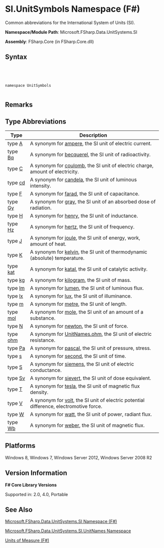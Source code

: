 # SI.UnitSymbols Namespace (F#)

Common abbreviations for the International System of Units (SI).

**Namespace/Module Path**: Microsoft.FSharp.Data.UnitSystems.SI

**Assembly**: FSharp.Core (in FSharp.Core.dll)


## Syntax



```




namespace UnitSymbols


```





## Remarks

## Type Abbreviations


|Type|Description|
|----|-----------|
|type [A](http://msdn.microsoft.com/en-us/library/b8f15f37-9761-4e54-ac02-b31c0794d44a)|A synonym for [ampere](http://msdn.microsoft.com/en-us/library/831db12b-b3a0-4faa-8378-458e685c5b5c), the SI unit of electric current.|
|type [Bq](http://msdn.microsoft.com/en-us/library/a7d1777d-966d-46b2-9ad6-6099e907b246)|A synonym for [becquerel](http://msdn.microsoft.com/en-us/library/f6e0b4d8-f28a-46df-a772-93ed0a6ac888), the SI unit of radioactivity.|
|type [C](http://msdn.microsoft.com/en-us/library/2416ceb4-d6fd-4fec-9c05-dca1d46243fd)|A synonym for [coulomb](http://msdn.microsoft.com/en-us/library/2460fe78-24c9-4054-ae76-b96b04e33ba2), the SI unit of electric charge, amount of electricity.|
|type [cd](http://msdn.microsoft.com/en-us/library/d6221ddd-1ae9-47d4-8277-ecfe6490c7d7)|A synonym for [candela](http://msdn.microsoft.com/en-us/library/2202fa6a-766f-4942-9036-74e3026938d6), the SI unit of luminous intensity.|
|type [F](http://msdn.microsoft.com/en-us/library/77d03b27-b7f2-449b-aa01-4e4b9cb71ed1)|A synonym for [farad](http://msdn.microsoft.com/en-us/library/9e7869d7-7669-4ed1-999d-c1b58695c5dd), the SI unit of capacitance.|
|type [Gy](http://msdn.microsoft.com/en-us/library/27f8e43e-6023-4d15-93b9-4bdadfd8529b)|A synonym for [gray](http://msdn.microsoft.com/en-us/library/f25d1878-3275-4ab6-8ac8-f65bf36c7975), the SI unit of an absorbed dose of radiation.|
|type [H](http://msdn.microsoft.com/en-us/library/ff9f5a0e-04f2-4a97-ab15-ac614ae8ae5f)|A synonym for [henry](http://msdn.microsoft.com/en-us/library/f3a65b1a-6949-4ae7-bdf5-fded7558dcf6), the SI unit of inductance.|
|type [Hz](http://msdn.microsoft.com/en-us/library/9242c283-90da-4797-888d-5e10b045a8c9)|A synonym for [hertz](http://msdn.microsoft.com/en-us/library/59fa8c8e-1800-4663-9d17-34eb2af7311b), the SI unit of frequency.|
|type [J](http://msdn.microsoft.com/en-us/library/2a7fff8b-6d2a-48f1-95ab-376f08718bb9)|A synonym for [joule](http://msdn.microsoft.com/en-us/library/1a12eb97-2c0d-490d-a8f7-f2e19bbf2e3c), the SI unit of energy, work, amount of heat.|
|type [K](http://msdn.microsoft.com/en-us/library/86069195-87c9-4250-9064-e1d5f62fe8f9)|A synonym for [kelvin](http://msdn.microsoft.com/en-us/library/3817bf1a-b7a2-4006-bc0c-025d678e6b2c), the SI unit of thermodynamic (absolute) temperature.|
|type [kat](http://msdn.microsoft.com/en-us/library/0830faa4-eed9-4070-b90a-b7be30d5ec2e)|A synonym for [katal](http://msdn.microsoft.com/en-us/library/aa461c01-c642-4143-82df-e21fcd7305ab), the SI unit of catalytic activity.|
|type [kg](http://msdn.microsoft.com/en-us/library/954c017d-f4c6-4bb2-997d-0ef1d6c8405d)|A synonym for [kilogram](http://msdn.microsoft.com/en-us/library/cedabb88-38e8-483a-8322-98f035d282a5), the SI unit of mass.|
|type [lm](http://msdn.microsoft.com/en-us/library/d8eecfde-48c2-40a2-9c40-649d9a4ab3eb)|A synonym for [lumen](http://msdn.microsoft.com/en-us/library/0a63fc1b-d3f1-4edf-95fb-9ddbd63f0fa0), the SI unit of luminous flux.|
|type [lx](http://msdn.microsoft.com/en-us/library/d4bca8b6-63d5-46ba-9176-ee7739c2234a)|A synonym for [lux](http://msdn.microsoft.com/en-us/library/74224def-1eea-4f1f-8f8b-6a1d5aa45035), the SI unit of illuminance.|
|type [m](http://msdn.microsoft.com/en-us/library/964afe1f-446b-4bfb-b70e-df4be49b89cd)|A synonym for [metre](http://msdn.microsoft.com/en-us/library/1d6c9197-2bda-49fb-b3c2-2f27af3ef010), the SI unit of length.|
|type [mol](http://msdn.microsoft.com/en-us/library/b31a4481-a082-42ac-99b1-350bd18ae753)|A synonym for [mole](http://msdn.microsoft.com/en-us/library/e00829bd-cdda-4f54-9c8a-18cb067ba9dd), the SI unit of an amount of a substance.|
|type [N](http://msdn.microsoft.com/en-us/library/5e432a9b-b845-415e-914d-91ec2f1d4e81)|A synonym for [newton](http://msdn.microsoft.com/en-us/library/f8c0f1b5-58b3-4c7c-904e-26862dc1292f), the SI unit of force.|
|type [ohm](http://msdn.microsoft.com/en-us/library/f890a349-6784-43a6-b05f-3c3b767359dd)|A synonym for [UnitNames.ohm](http://msdn.microsoft.com/en-us/library/d24ad21f-5ad3-4f80-9392-a6b48548561d), the SI unit of electric resistance.|
|type [Pa](http://msdn.microsoft.com/en-us/library/cbf94781-24e1-4fd9-8f00-2393bf9953bf)|A synonym for [pascal](http://msdn.microsoft.com/en-us/library/3ebe2f0c-cba3-4d61-ae7e-c2c3063fc9b2), the SI unit of pressure, stress.|
|type [s](http://msdn.microsoft.com/en-us/library/e7c9be62-62ac-43f8-8310-01004c127c23)|A synonym for [second](http://msdn.microsoft.com/en-us/library/b6ceda81-7b8f-4842-bef0-a4269b44c536), the SI unit of time.|
|type [S](http://msdn.microsoft.com/en-us/library/e45bab1d-ce8f-4cfc-94e7-e842a4b4b445)|A synonym for [siemens](http://msdn.microsoft.com/en-us/library/a0ec9042-2dee-4de3-b83c-bf14e69648b1), the SI unit of electric conductance.|
|type [Sv](http://msdn.microsoft.com/en-us/library/5ef2c2d9-9259-4670-9aae-5b52f5b02a9b)|A synonym for [sievert](http://msdn.microsoft.com/en-us/library/4a8ae081-c0b9-4d43-a4bf-f68141a427e7), the SI unit of dose equivalent.|
|type [T](http://msdn.microsoft.com/en-us/library/aca00093-4f36-4f0d-bb9c-8f5b37a10e6e)|A synonym for [tesla](http://msdn.microsoft.com/en-us/library/f8feb14a-b488-439c-b565-7f2e46e645df), the SI unit of magnetic flux density.|
|type [V](http://msdn.microsoft.com/en-us/library/3b0b4d68-bb24-4300-a1b0-7559668b8daa)|A synonym for [volt](http://msdn.microsoft.com/en-us/library/8bd87a74-e517-43c6-814c-cc4c65c46db0), the SI unit of electric potential difference, electromotive force.|
|type [W](http://msdn.microsoft.com/en-us/library/d722595b-8745-4904-a921-6db543f30ef2)|A synonym for [watt](http://msdn.microsoft.com/en-us/library/d94da070-cea6-445c-9e24-77a41f367946), the SI unit of power, radiant flux.|
|type [Wb](http://msdn.microsoft.com/en-us/library/88f9b9c5-35b8-4b8b-bed9-6ae5582771ab)|A synonym for [weber](http://msdn.microsoft.com/en-us/library/cb830369-f0d0-459b-8a7c-297151bdba96), the SI unit of magnetic flux.|

## Platforms
Windows 8, Windows 7, Windows Server 2012, Windows Server 2008 R2


## Version Information
**F# Core Library Versions**

Supported in: 2.0, 4.0, Portable




## See Also
[Microsoft.FSharp.Data.UnitSystems.SI Namespace &#40;F&#35;&#41;](Microsoft.FSharp.Data.UnitSystems.SI-Namespace-%5BFSharp%5D.md)

[Microsoft.FSharp.Data.UnitSystems.SI.UnitNames Namespace](http://msdn.microsoft.com/en-us/library/3cb43485-11f5-4aa7-a779-558f19d4013b)

[Units of Measure &#40;F&#35;&#41;](Units-of-Measure-%5BFSharp%5D.md)

